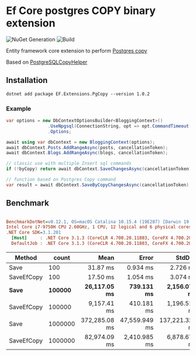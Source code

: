 # Ef Core postgres COPY binary extension

![NuGet Generation](https://github.com/Fazzani/pg-efcore-copy/workflows/NuGet%20Generation/badge.svg) 
![Build](https://github.com/Fazzani/pg-efcore-copy/workflows/Build/badge.svg)

Entity framework core extension to perform [Postgres copy](https://kb.objectrocket.com/postgresql/postgresql-copy-example-826)

Based on [PostgreSQLCopyHelper](https://github.com/PostgreSQLCopyHelper/PostgreSQLCopyHelper)

## Installation

```shell
dotnet add package EF.Extensions.PgCopy --version 1.0.2
```

### Example

```csharp
var options = new DbContextOptionsBuilder<BloggingContext>()
                .UseNpgsql(ConnectionString, opt => opt.CommandTimeout((int) TimeSpan.FromMinutes(1).TotalSeconds))
                .Options;

await using var dbContext = new BloggingContext(options);
await dbContext.Posts.AddRangeAsync(posts, cancellationToken);
await dbContext.Blogs.AddRangeAsync(blogs, cancellationToken);

// classic use with multiple Insert sql commands
if (!byCopy) return await dbContext.SaveChangesAsync(cancellationToken);

// function based on Postgres Copy command
var result = await dbContext.SaveByCopyChangesAsync(cancellationToken);
```

## Benchmark

``` ini

BenchmarkDotNet=v0.12.1, OS=macOS Catalina 10.15.4 (19E287) [Darwin 19.4.0]
Intel Core i7-9750H CPU 2.60GHz, 1 CPU, 12 logical and 6 physical cores
.NET Core SDK=3.1.201
  [Host]     : .NET Core 3.1.3 (CoreCLR 4.700.20.11803, CoreFX 4.700.20.12001), X64 RyuJIT
  DefaultJob : .NET Core 3.1.3 (CoreCLR 4.700.20.11803, CoreFX 4.700.20.12001), X64 RyuJIT


```

|     Method |   count |          Mean |         Error |         StdDev |        Median |
|----------- |-------- |--------------:|--------------:|---------------:|--------------:|
|       Save |     100 |      31.87 ms |      0.934 ms |       2.726 ms |      31.27 ms |
| SaveEfCopy |     100 |      17.50 ms |      1.054 ms |       3.074 ms |      17.57 ms |
|       **Save** | **100000** | **26,117.05 ms** | **739.131 ms** | **2,156.079 ms** |
| SaveEfCopy | 100000 |  9,157.41 ms | 410.181 ms | 1,196.518 ms |
|       Save | 1000000 | 372,285.08 ms | 47,559.949 ms | 137,221.328 ms | 319,992.52 ms |
| SaveEfCopy | 1000000 |  82,974.09 ms |  2,410.985 ms |   6,878.675 ms |  81,184.00 ms |

